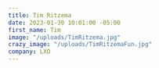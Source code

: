 ```yaml
---
title: Tim Ritzema
date: 2023-01-30 10:01:00 -05:00
first_name: Tim
image: "/uploads/TimRitzema.jpg"
crazy_image: "/uploads/TimRitzemaFun.jpg"
company: LXO
---
```


